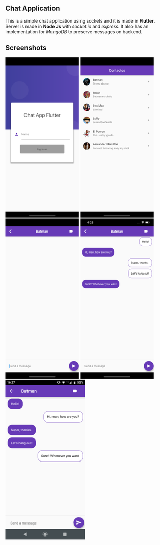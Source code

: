 
## Chat Application

This is a simple chat application using sockets and it is made in **Flutter**. Server is made in **Node Js** with _socket.io_ and _express_.
It also has an implementation for _MongoDB_ to preserve messages on backend.

## Screenshots
<img src="/screenshots/screen_shot_01.png" height="500em" /> <img src="/screenshots/screen_shot_03.png" height="500em" /> <img src="/screenshots/screen_shot_02.png" height="500em" /> <img src="/screenshots/screen_shot_04.png" height="500em" /> <img src="/screenshots/screen_shot_05.png" height="500em" />